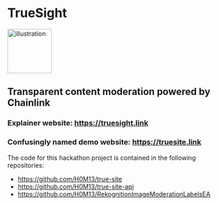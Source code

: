 # TrueSight
<img src="https://user-images.githubusercontent.com/6655367/112725086-497a5480-8f0e-11eb-9630-061419b8ccb2.png" alt="illustration" style="width:100px;"/>

## Transparent content moderation powered by Chainlink

### Explainer website: https://truesight.link

### Confusingly named demo website: https://truesite.link

The code for this hackathon project is contained in the following repositories:

- https://github.com/H0M13/true-site
- https://github.com/H0M13/true-site-api
- https://github.com/H0M13/RekognitionImageModerationLabelsEA
